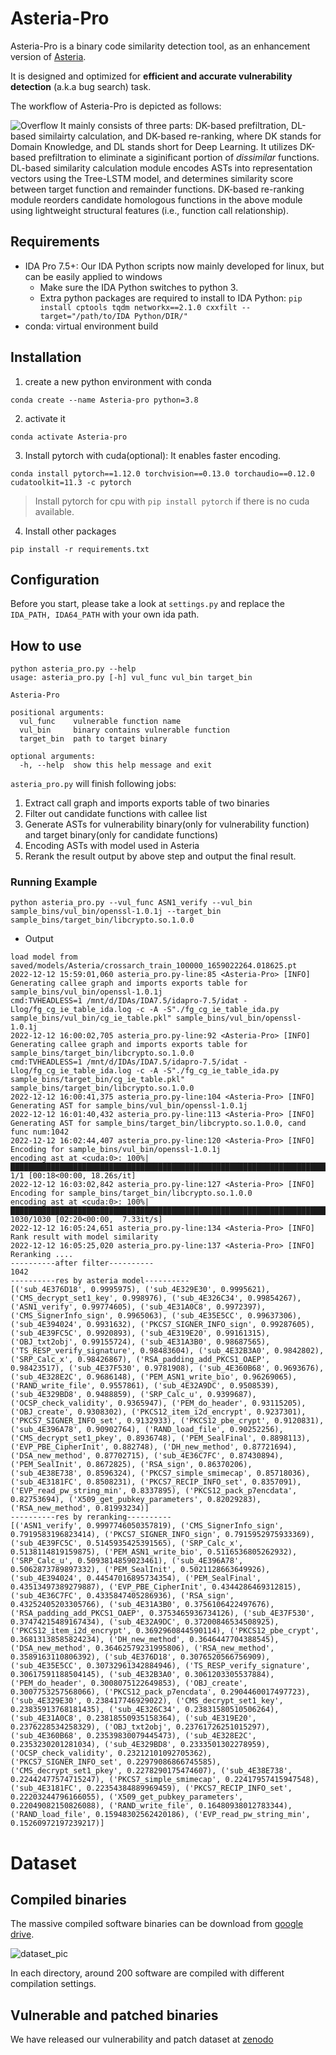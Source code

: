 # Asteria-Pro
Asteria-Pro is a binary code similarity detection tool, as an enhancement version of [Asteria](https://github.com/Asteria-BCSD/Asteria).

It is designed and optimized for **efficient and accurate vulnerability detection** (a.k.a bug search) task.

The workflow of Asteria-Pro is depicted as follows:

![Overflow](./pics/FAsteria_workflow_page-0001.jpg "Overflow")
It mainly consists of three parts: DK-based prefiltration, DL-based similairty calculation, and DK-based re-ranking, where DK stands for Domain Knowledge, and DL stands short for Deep Learning.
It utilizes DK-based prefiltration to eliminate a siginificant portion of *dissimilar* functions.
DL-based similarity calculation module encodes ASTs into representation vectors using the Tree-LSTM model, and determines similarity score between target function and remainder functions.
DK-based re-ranking module reorders candidate homologous functions in the above module using 
lightweight structural features (i.e., function call relationship).

## Requirements
- IDA Pro 7.5+: Our IDA Python scripts now mainly developed for linux, but can be easily applied to windows
  - Make sure the IDA Python switches to python 3.
  - Extra python packages are required to install to IDA Python: `pip install cptools tqdm networkx==2.1.0 cxxfilt --target="/path/to/IDA Python/DIR/"`
- conda:  virtual environment build

## Installation
1. create a new python environment with conda
```shell
conda create --name Asteria-pro python=3.8
```
2. activate it
```
conda activate Asteria-pro
```

3. Install pytorch with cuda(optional): It enables faster encoding.
```shell
conda install pytorch==1.12.0 torchvision==0.13.0 torchaudio==0.12.0 cudatoolkit=11.3 -c pytorch
```
> Install pytorch for cpu with `pip install pytorch` if there is no cuda available.

4. Install other packages 
```shell
pip install -r requirements.txt
```
## Configuration
Before you start, please take a look at `settings.py` and replace the `IDA_PATH, IDA64_PATH` with your own ida path.

## How to use
```
python asteria_pro.py --help
usage: asteria_pro.py [-h] vul_func vul_bin target_bin

Asteria-Pro

positional arguments:
  vul_func    vulnerable function name
  vul_bin     binary contains vulnerable function
  target_bin  path to target binary

optional arguments:
  -h, --help  show this help message and exit
```

`asteria_pro.py` will finish following jobs:
1. Extract call graph and imports exports table of two binaries
2. Filter out candidate functions with callee list 
3. Generate ASTs for vulnerability binary(only for vulnerability function) and target binary(only for candidate functions)
4. Encoding ASTs with model used in Asteria
5. Rerank the result output by above step and output the final result.

### Running Example

```
python asteria_pro.py --vul_func ASN1_verify --vul_bin sample_bins/vul_bin/openssl-1.0.1j --target_bin sample_bins/target_bin/libcrypto.so.1.0.0
```

* Output

```
load model from saved/models/Asteria/crossarch_train_100000_1659022264.018625.pt
2022-12-12 15:59:01,060 asteria_pro.py-line:85 <Asteria-Pro> [INFO] Generating callee graph and imports exports table for sample_bins/vul_bin/openssl-1.0.1j
cmd:TVHEADLESS=1 /mnt/d/IDAs/IDA7.5/idapro-7.5/idat -Llog/fg_cg_ie_table_ida.log -c -A -S"./fg_cg_ie_table_ida.py sample_bins/vul_bin/cg_ie_table.pkl" sample_bins/vul_bin/openssl-1.0.1j
2022-12-12 16:00:02,705 asteria_pro.py-line:92 <Asteria-Pro> [INFO] Generating callee graph and imports exports table for sample_bins/target_bin/libcrypto.so.1.0.0
cmd:TVHEADLESS=1 /mnt/d/IDAs/IDA7.5/idapro-7.5/idat -Llog/fg_cg_ie_table_ida.log -c -A -S"./fg_cg_ie_table_ida.py sample_bins/target_bin/cg_ie_table.pkl" sample_bins/target_bin/libcrypto.so.1.0.0
2022-12-12 16:00:41,375 asteria_pro.py-line:104 <Asteria-Pro> [INFO] Generating AST for sample_bins/vul_bin/openssl-1.0.1j
2022-12-12 16:01:40,432 asteria_pro.py-line:113 <Asteria-Pro> [INFO] Generating AST for sample_bins/target_bin/libcrypto.so.1.0.0, cand func num:1042
2022-12-12 16:02:44,407 asteria_pro.py-line:120 <Asteria-Pro> [INFO] Encoding for sample_bins/vul_bin/openssl-1.0.1j
encoding ast at <cuda:0>: 100%|███████████████████████████████████████████████████████████████████████████████████████████████████████████████████████████████████████████████████████████████████████████████████████████████████████████████████████████████████████████████████| 1/1 [00:18<00:00, 18.26s/it]
2022-12-12 16:03:02,842 asteria_pro.py-line:127 <Asteria-Pro> [INFO] Encoding for sample_bins/target_bin/libcrypto.so.1.0.0
encoding ast at <cuda:0>: 100%|█████████████████████████████████████████████████████████████████████████████████████████████████████████████████████████████████████████████████████████████████████████████████████████████████████████████████████████████████████████████| 1030/1030 [02:20<00:00,  7.33it/s]
2022-12-12 16:05:24,651 asteria_pro.py-line:134 <Asteria-Pro> [INFO] Rank result with model similarity
2022-12-12 16:05:25,020 asteria_pro.py-line:137 <Asteria-Pro> [INFO] Reranking ....
----------after filter----------
1042
----------res by asteria model----------
[('sub_4E376D18', 0.9995975), ('sub_4E329E30', 0.9995621), ('CMS_decrypt_set1_key', 0.998976), ('sub_4E326C34', 0.99854267), ('ASN1_verify', 0.99774605), ('sub_4E31A0C8', 0.9972397), ('CMS_SignerInfo_sign', 0.9965063), ('sub_4E35E5CC', 0.99637306), ('sub_4E394024', 0.9931632), ('PKCS7_SIGNER_INFO_sign', 0.99287605), ('sub_4E39FC5C', 0.9920893), ('sub_4E319E20', 0.99161315), ('OBJ_txt2obj', 0.99155724), ('sub_4E31A3B0', 0.98687565), ('TS_RESP_verify_signature', 0.98483604), ('sub_4E32B3A0', 0.9842802), ('SRP_Calc_x', 0.98426867), ('RSA_padding_add_PKCS1_OAEP', 0.98423517), ('sub_4E37F530', 0.9781908), ('sub_4E360B68', 0.9693676), ('sub_4E328E2C', 0.9686148), ('PEM_ASN1_write_bio', 0.96269065), ('RAND_write_file', 0.9557861), ('sub_4E32A9DC', 0.9508539), ('sub_4E329BD8', 0.9488859), ('SRP_Calc_u', 0.9399687), ('OCSP_check_validity', 0.9365947), ('PEM_do_header', 0.93115205), ('OBJ_create', 0.9308302), ('PKCS12_item_i2d_encrypt', 0.9237301), ('PKCS7_SIGNER_INFO_set', 0.9132933), ('PKCS12_pbe_crypt', 0.9120831), ('sub_4E396A78', 0.90902764), ('RAND_load_file', 0.90252256), ('CMS_decrypt_set1_pkey', 0.8936748), ('PEM_SealFinal', 0.8898113), ('EVP_PBE_CipherInit', 0.882748), ('DH_new_method', 0.87721694), ('DSA_new_method', 0.87702715), ('sub_4E36C7FC', 0.87430894), ('PEM_SealInit', 0.8672825), ('RSA_sign', 0.86370206), ('sub_4E38E738', 0.8596324), ('PKCS7_simple_smimecap', 0.85718036), ('sub_4E3181FC', 0.8508231), ('PKCS7_RECIP_INFO_set', 0.8357091), ('EVP_read_pw_string_min', 0.8337895), ('PKCS12_pack_p7encdata', 0.82753694), ('X509_get_pubkey_parameters', 0.82029283), ('RSA_new_method', 0.81993234)]
----------res by reranking----------
[('ASN1_verify', 0.9997746050357819), ('CMS_SignerInfo_sign', 0.7919583196823414), ('PKCS7_SIGNER_INFO_sign', 0.7915952975933369), ('sub_4E39FC5C', 0.5145935425391565), ('SRP_Calc_x', 0.5138114819159875), ('PEM_ASN1_write_bio', 0.5116536805262932), ('SRP_Calc_u', 0.5093814859023461), ('sub_4E396A78', 0.5062873789897332), ('PEM_SealInit', 0.5021128663649926), ('sub_4E394024', 0.44547016895734354), ('PEM_SealFinal', 0.43513497389279887), ('EVP_PBE_CipherInit', 0.4344286469312815), ('sub_4E36C7FC', 0.4335847405286936), ('RSA_sign', 0.43252405203305766), ('sub_4E31A3B0', 0.3756106422497676), ('RSA_padding_add_PKCS1_OAEP', 0.3753465936734126), ('sub_4E37F530', 0.37474215489167434), ('sub_4E32A9DC', 0.37200846534508925), ('PKCS12_item_i2d_encrypt', 0.3692960844590114), ('PKCS12_pbe_crypt', 0.36813138585824234), ('DH_new_method', 0.3646447704388545), ('DSA_new_method', 0.36462579231995806), ('RSA_new_method', 0.3589163110806392), ('sub_4E376D18', 0.3076520566756909), ('sub_4E35E5CC', 0.30732961342884946), ('TS_RESP_verify_signature', 0.30617591188504145), ('sub_4E32B3A0', 0.3061203305537884), ('PEM_do_header', 0.3008075122649853), ('OBJ_create', 0.3007753257568066), ('PKCS12_pack_p7encdata', 0.2904460017497723), ('sub_4E329E30', 0.238417746929022), ('CMS_decrypt_set1_key', 0.23835913768181435), ('sub_4E326C34', 0.23831580510506264), ('sub_4E31A0C8', 0.23818550935158364), ('sub_4E319E20', 0.2376228534258329), ('OBJ_txt2obj', 0.23761726251015297), ('sub_4E360B68', 0.23539830079445473), ('sub_4E328E2C', 0.2353230201281034), ('sub_4E329BD8', 0.2333501302278959), ('OCSP_check_validity', 0.23212101092705362), ('PKCS7_SIGNER_INFO_set', 0.22979086866745585), ('CMS_decrypt_set1_pkey', 0.2278290175474607), ('sub_4E38E738', 0.22442477574715247), ('PKCS7_simple_smimecap', 0.22417957415947548), ('sub_4E3181FC', 0.22354384889969459), ('PKCS7_RECIP_INFO_set', 0.22203244796166055), ('X509_get_pubkey_parameters', 0.22049082150826088), ('RAND_write_file', 0.16480938012783344), ('RAND_load_file', 0.15948302562420186), ('EVP_read_pw_string_min', 0.15260972197239217)]
```


# Dataset

## Compiled binaries 
The massive compiled software binaries can be download from [google drive](https://drive.google.com/file/d/1NZALJqz5W4jowrhXdWWRfuT8fRJfBQ5z/view?usp=sharing).

![dataset_pic](./pics/dataset_1.bmp)

In each directory, around 200 software are compiled with different compilation settings. 


## Vulnerable and patched binaries
We have released our vulnerability and patch dataset at [zenodo](https://zenodo.org/record/7928860#.ZGGPvkDP0UF)
